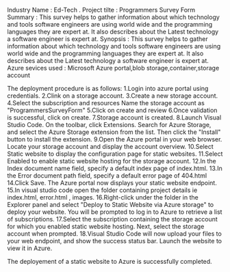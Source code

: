 Industry Name : Ed-Tech . 
Project tilte : Programmers Survey Form
Summary : This survey helps to gather information about which technology and tools software engineers are using world wide and the programming languages they are expert at. It also describes about the Latest technology a software engineer is expert at. 
Synopsis : This survey helps to gather information about which technology and tools software engineers are using world wide and the programming languages they are expert at. It also describes about the Latest technology a software engineer is expert at.
Azure sevices used : Microsoft Azure portal,blob storage,container,storage account

The deployment procedure is as follows:
1.Login into azure portal using credentials.
2.Clink on a storage account. 
3.Create a new storage account.
4.Select the subscription and resources Name the storage account as "ProgrammersSurveyForm" 
5.Click on create and review
6.Once validation is successful, click on create.
7.Storage account is created.
8.Launch Visual Studio Code. On the toolbar, click Extensions. Search for Azure Storage, and select the Azure Storage extension from the list. Then click the "Install" button to install the extension.
9.Open the Azure portal in your web browser. Locate your storage account and display the account overview.
10.Select Static website to display the configuration page for static websites. 
11.Select Enabled to enable static website hosting for the storage account. 
12.In the Index document name field, specify a default index page of index.html. 
13.In the Error document path field, specify a default error page of 404.html 
14.Click Save. The Azure portal now displays your static website endpoint. 
15.In visual studio code open the folder containing project details ie index.html, error.html , images.
16.Right-click under the folder in the Explorer panel and select "Deploy to Static Website via Azure storage" to deploy your website. You will be prompted to log in to Azure to retrieve a list of subscriptions.
17.Select the subscription containing the storage account for which you enabled static website hosting. Next, select the storage account when prompted. 18.Visual Studio Code will now upload your files to your web endpoint, and show the success status bar. Launch the website to view it in Azure.

The deployement of a static website to Azure is successfully completed.

